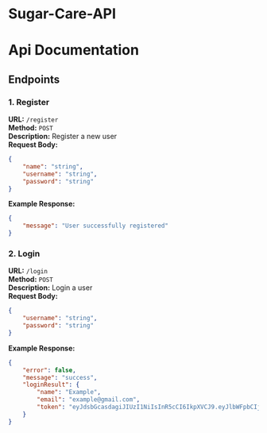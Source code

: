# Sugar-Care-API
# Api Documentation
## Endpoints

### 1. Register

**URL:** `/register`  
**Method:** `POST`  
**Description:** Register a new user  
**Request Body:**
```json
{
    "name": "string",
    "username": "string",
    "password": "string"
}
```
**Example Response:**
```json
{
    "message": "User successfully registered"
}
```

### 2. Login

**URL:** `/login`  
**Method:** `POST`  
**Description:** Login a user  
**Request Body:**
```json
{
    "username": "string",
    "password": "string"
}
```
**Example Response:**
```json
{
    "error": false,
    "message": "success",
    "loginResult": {
        "name": "Example",
        "email": "example@gmail.com",
        "token": "eyJdsbGcasdagiJIUzI1NiIsInR5cCI6IkpXVCJ9.eyJlbWFpbCIjhgbcvcbvlc3Nzc0BnbWFpbC5jb20iLCJpYXQiOjE3MzI5MzE2OTksImV4cCI6MTczMzUzNjQ5OX0.aPdfgasdZlax-Df7c_l8anMxg-mhs14nAaGe4xYERmoiC4A"
    }
}
```
